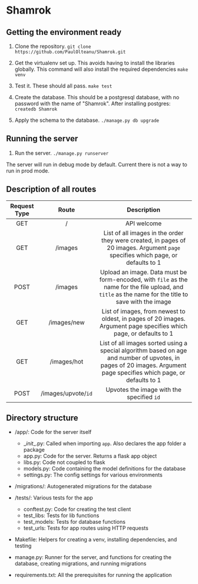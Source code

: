 # Shamrok

## Getting the environment ready

1. Clone the repository. `git clone https://github.com/PaulOlteanu/Shamrok.git`

2. Get the virtualenv set up. This avoids having to install the libraries globally. This command will also install the required dependencies `make venv`

3. Test it. These should all pass. `make test`

4. Create the database. This should be a postgresql database, with no password with the name of "Shamrok". After installing postgres: `createdb Shamrok`

5. Apply the schema to the database. `./manage.py db upgrade`

## Running the server

1. Run the server. `./manage.py runserver`

The server will run in debug mode by default. Current there is not a way to run in prod mode.

## Description of all routes

| Request Type | Route | Description |
|:---:|:---:|:---:|
| GET | / | API welcome |
| GET | /images | List of all images in the order they were created, in pages of 20 images. Argument `page` specifies which page, or defaults to 1 |
| POST | /images | Upload an image. Data must be form-encoded, with `file` as the name for the file upload, and `title` as the name for the title to save with the image |
| GET | /images/new | List of images, from newest to oldest, in pages of 20 images. Argument page specifies which page, or defaults to 1 |
| GET | /images/hot | List of all images sorted using a special algorithm based on age and number of upvotes, in pages of 20 images. Argument page specifies which page, or defaults to 1 |
| POST | /images/upvote/`id` | Upvotes the image with the specified `id` |

## Directory structure

* /app/: Code for the server itself
    * \__init__.py: Called when importing `app`. Also declares the app folder a package
    * app.py: Code for the server. Returns a flask app object
    * libs.py: Code not coupled to flask
    * models.py: Code containing the model definitions for the database
    * settings.py: The config settings for various environments


* /migrations/: Autogenerated migrations for the database


* /tests/: Various tests for the app
    * conftest.py: Code for creating the test client
    * test_libs: Tests for lib functions
    * test_models: Tests for database functions
    * test_urls: Tests for app routes using HTTP requests


* Makefile: Helpers for creating a venv, installing dependencies, and testing

* manage.py: Runner for the server, and functions for creating the database, creating migrations, and running migrations

* requirements.txt: All the prerequisites for running the application

